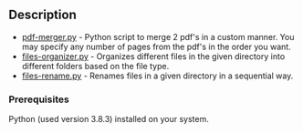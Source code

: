 ## Description
* [pdf-merger.py](https://github.com/Shivam-Agg/Python-Scripts/blob/master/pdf-merger.py) - Python script to merge 2 pdf's in a custom manner. You may specify any number of pages from the pdf's in the order you want.
* [files-organizer.py](https://github.com/Shivam-Agg/Python-Scripts/blob/master/files-organizer.py) - Organizes different files in the given directory into different folders based on the file type.
* [files-rename.py](https://github.com/Shivam-Agg/Python-Scripts/blob/master/files-rename.py) - Renames files in a given directory in a sequential way.


### Prerequisites

Python (used version 3.8.3) installed on your system. 
